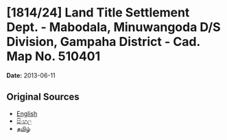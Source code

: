 # [1814/24] Land Title Settlement Dept. - Mabodala, Minuwangoda D/S Division, Gampaha District - Cad. Map No. 510401

**Date:** 2013-06-11

## Original Sources

- [English](https://documents.gov.lk/view/extra-gazettes/2013/6/1814-24_E.pdf)
- [සිංහල](https://documents.gov.lk/view/extra-gazettes/2013/6/1814-24_S.pdf)
- [தமிழ்](https://documents.gov.lk/view/extra-gazettes/2013/6/1814-24_T.pdf)
